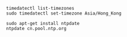     timedatectl list-timezones
    sudo timedatectl set-timezone Asia/Hong_Kong

    sudo apt-get install ntpdate
    ntpdate cn.pool.ntp.org
